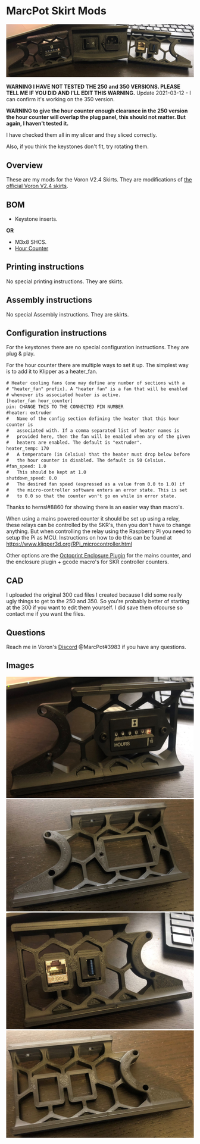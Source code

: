 # MarcPot Skirt Mods
![All Options](Images/all_skirt_mods.JPEG)

**WARNING I HAVE NOT TESTED THE 250 and 350 VERSIONS. PLEASE TELL ME IF YOU DID AND I'LL EDIT THIS WARNING.**
Update 2021-03-12 - I can confirm it's working on the 350 version.

**WARNING to give the hour counter enough clearance in the 250 version the hour counter will overlap the plug panel, this should not matter. But again, I haven't tested it.**

I have checked them all in my slicer and they sliced correctly.

Also, if you think the keystones don't fit, try rotating them.
## Overview
These are my mods for the Voron V2.4 Skirts. They are modifications of [the official Voron V2.4 skirts](https://github.com/VoronDesign/Voron-2\STLs\VORON2.4\Skirts).

## BOM
* Keystone inserts.

**OR**

* M3x8 SHCS.
* [Hour Counter](https://aliexpress.com/item/33010541388.html?)

## Printing instructions
No special printing instructions. They are skirts.

## Assembly instructions
No special Assembly instructions. They are skirts.

## Configuration instructions
For the keystones there are no special configuration instructions. They are plug & play.

For the hour counter there are multiple ways to set it up. The simplest way is to add it to Klipper as a heater_fan. 

```
# Heater cooling fans (one may define any number of sections with a
# "heater_fan" prefix). A "heater fan" is a fan that will be enabled
# whenever its associated heater is active.
[heater_fan hour_counter]
pin: CHANGE THIS TO THE CONNECTED PIN NUMBER
#heater: extruder
#   Name of the config section defining the heater that this hour counter is
#   associated with. If a comma separated list of heater names is
#   provided here, then the fan will be enabled when any of the given
#   heaters are enabled. The default is "extruder".
heater_temp: 170
#   A temperature (in Celsius) that the heater must drop below before
#   the hour counter is disabled. The default is 50 Celsius.
#fan_speed: 1.0
#   This should be kept at 1.0
shutdown_speed: 0.0
#   The desired fan speed (expressed as a value from 0.0 to 1.0) if
#   the micro-controller software enters an error state. This is set
#	to 0.0 so that the counter won't go on while in error state.
```
Thanks to hernsl#8860 for showing there is an easier way than macro's.

When using a mains powered counter it should be set up using a relay, these relays can be controlled by the SKR's, then you don't have to change anything.
But when controlling the relay using the Raspberry Pi you need to setup the Pi as MCU.
Instructions on how to do this can be found at https://www.klipper3d.org/RPi_microcontroller.html

Other options are the [Octoprint Enclosure Plugin](https://plugins.octoprint.org/plugins/enclosure/) for the mains counter, and the enclosure plugin + gcode macro's for SKR controller counters.

## CAD
I uploaded the original 300 cad files I created because I did some really ugly things to get to the 250 and 350. So you're probably better of starting at the 300 if you want to edit them yourself. I did save them ofcourse so contact me if you want the files.

## Questions
Reach me in Voron's [Discord](https://discord.gg/xgXWctB) @MarcPot#3983 if you have any questions.

## Images
![Hour Counter Skirt](Images/hour_counter_skirt.JPEG)
![Hour Counter Skirt Empty](Images/hour_counter_skirt_empty.JPEG)
![Keystone Skirt](Images/keystone_skirt.JPEG)
![Keystone Skirt Empty](Images/keystone_skirt_empty.JPEG)
